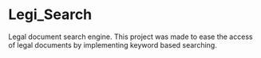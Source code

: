 # Legi_Search
Legal document search engine. This project was made to ease the access of legal documents by implementing keyword based searching.
